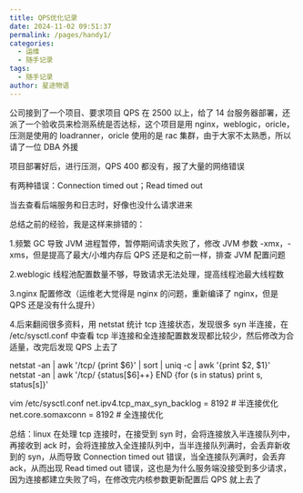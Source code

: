 ```yaml
---
title: QPS优化记录
date: 2024-11-02 09:51:37
permalink: /pages/handy1/
categories:
  - 运维
  - 随手记录
tags:
  - 随手记录
author: 星途物语
---
```

公司接到了一个项目、要求项目 QPS 在 2500 以上，给了 14 台服务器部署，还派了一个验收员来检测系统是否达标，这个项目是用 nginx，weblogic，oricle，压测是使用的 loadranner，oricle 使用的是 rac 集群，由于大家不太熟悉，所以请了一位 DBA 外援

项目部署好后，进行压测，QPS 400 都没有，报了大量的网络错误

有两种错误：Connection timed out；Read timed out

当去查看后端服务和日志时，好像也没什么请求进来

总结之前的经验，我是这样来排错的：

1.频繁 GC 导致 JVM 进程暂停，暂停期间请求失败了，修改 JVM 参数 -xmx，-xms，但是提高了最大/小堆内存后 QPS 还是和之前一样，排查 JVM 配置问题

2.weblogic 线程池配置数量不够，导致请求无法处理，提高线程池最大线程数

3.nginx 配置修改（运维老大觉得是 nginx 的问题，重新编译了 nginx，但是 QPS 还是没有什么提升）

4.后来翻阅很多资料，用 netstat 统计 tcp 连接状态，发现很多 syn 半连接，在 /etc/sysctl.conf 中查看 tcp 半连接和全连接配置数发现都比较少，然后修改为合适量，改完后发现 QPS 上去了

netstat -an | awk '/tcp/ {print $6}' | sort | uniq -c | awk '{print $2, $1}'
netstat -an | awk '/tcp/ {status[$6]++} END {for (s in status) print s, status[s]}'

vim /etc/sysctl.conf
net.ipv4.tcp_max_syn_backlog = 8192 # 半连接优化
net.core.somaxconn = 8192 # 全连接优化

总结：linux 在处理 tcp 连接时，在接受到 syn 时，会将连接放入半连接队列中，再接收到 ack 时，会将连接放入全连接队列中，当半连接队列满时，会丢弃新收到的 syn，从而导致 Connection timed out 错误，当全连接队列满时，会丢弃 ack，从而出现 Read timed out 错误，这也是为什么服务端没接受到多少请求，因为连接都建立失败了吗，在修改完内核参数更新配置后 QPS 就上去了